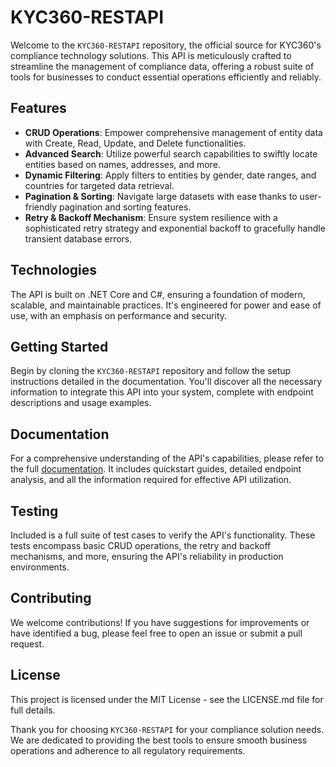 # KYC360-RESTAPI

Welcome to the `KYC360-RESTAPI` repository, the official source for KYC360's compliance technology solutions. This API is meticulously crafted to streamline the management of compliance data, offering a robust suite of tools for businesses to conduct essential operations efficiently and reliably.

## Features

- **CRUD Operations**: Empower comprehensive management of entity data with Create, Read, Update, and Delete functionalities.
- **Advanced Search**: Utilize powerful search capabilities to swiftly locate entities based on names, addresses, and more.
- **Dynamic Filtering**: Apply filters to entities by gender, date ranges, and countries for targeted data retrieval.
- **Pagination & Sorting**: Navigate large datasets with ease thanks to user-friendly pagination and sorting features.
- **Retry & Backoff Mechanism**: Ensure system resilience with a sophisticated retry strategy and exponential backoff to gracefully handle transient database errors.

## Technologies

The API is built on .NET Core and C#, ensuring a foundation of modern, scalable, and maintainable practices. It's engineered for power and ease of use, with an emphasis on performance and security.

## Getting Started

Begin by cloning the `KYC360-RESTAPI` repository and follow the setup instructions detailed in the documentation. You'll discover all the necessary information to integrate this API into your system, complete with endpoint descriptions and usage examples.

## Documentation

For a comprehensive understanding of the API's capabilities, please refer to the full [documentation](/KYC360-RESTAPI/documentation.md). It includes quickstart guides, detailed endpoint analysis, and all the information required for effective API utilization.

## Testing

Included is a full suite of test cases to verify the API's functionality. These tests encompass basic CRUD operations, the retry and backoff mechanisms, and more, ensuring the API's reliability in production environments.

## Contributing

We welcome contributions! If you have suggestions for improvements or have identified a bug, please feel free to open an issue or submit a pull request.

## License

This project is licensed under the MIT License - see the LICENSE.md file for full details.

Thank you for choosing `KYC360-RESTAPI` for your compliance solution needs. We are dedicated to providing the best tools to ensure smooth business operations and adherence to all regulatory requirements.
